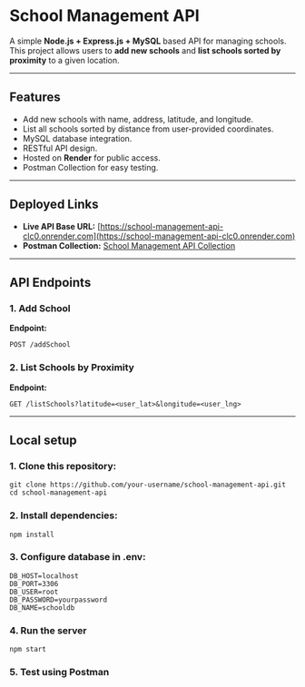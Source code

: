 # School Management API

A simple **Node.js + Express.js + MySQL** based API for managing schools.  
This project allows users to **add new schools** and **list schools sorted by proximity** to a given location.

---

##  Features
- Add new schools with name, address, latitude, and longitude.
- List all schools sorted by distance from user-provided coordinates.
- MySQL database integration.
- RESTful API design.
- Hosted on **Render** for public access.
- Postman Collection for easy testing.

---

##  Deployed Links
- **Live API Base URL:** [https://school-management-api-clc0.onrender.com](https://school-management-api-clc0.onrender.com)  
- **Postman Collection:** [School Management API Collection](https://www.postman.com/priyanshagarwal-8087186/school-management-apis/collection/x20iahw/school-management-api?action=share&source=copy-link&creator=45738153)  

---

##  API Endpoints

### 1. Add School
**Endpoint:**  
```http 
POST /addSchool
```

### 2. List Schools by Proximity
**Endpoint:**
```http
GET /listSchools?latitude=<user_lat>&longitude=<user_lng>
```
---

##  Local setup 
### 1. Clone this repository:
```http
git clone https://github.com/your-username/school-management-api.git
cd school-management-api
```
### 2. Install dependencies:
```http
npm install
```
### 3. Configure database in .env:
``` http
DB_HOST=localhost
DB_PORT=3306
DB_USER=root
DB_PASSWORD=yourpassword
DB_NAME=schooldb
```
### 4. Run the server
```http
npm start
```
### 5. Test using Postman

